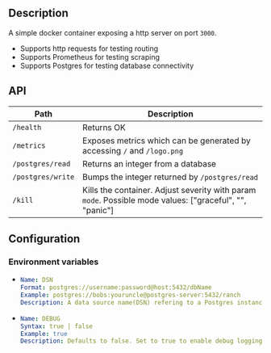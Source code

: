 ## Description
A simple docker container exposing a http server on port `3000`.

* Supports http requests for testing routing
* Supports Prometheus for testing scraping
* Supports Postgres for testing database connectivity

## API
| Path              | Description                                                                                             |
|-------------------|---------------------------------------------------------------------------------------------------------|
| `/health`         | Returns OK                                                                                              |
| `/metrics`        | Exposes metrics which can be generated by accessing `/` and `/logo.png`                                 |
| `/postgres/read`  | Returns an integer from a database                                                                      |
| `/postgres/write` | Bumps the integer returned by `/postgres/read`                                                          |
| `/kill`           | Kills the container. Adjust severity with param `mode`. Possible mode values: ["graceful", "", "panic"] |

## Configuration
### Environment variables
*
    ```yaml
    Name: DSN
    Format: postgres://username:password@host:5432/dbName
    Example: postgres://bobs:youruncle@postgres-server:5432/ranch
    Description: A data source name(DSN) refering to a Postgres instance
    ```
*
    ```yaml
    Name: DEBUG
    Syntax: true | false
    Example: true 
    Description: Defaults to false. Set to true to enable debug logging. 
    ```
